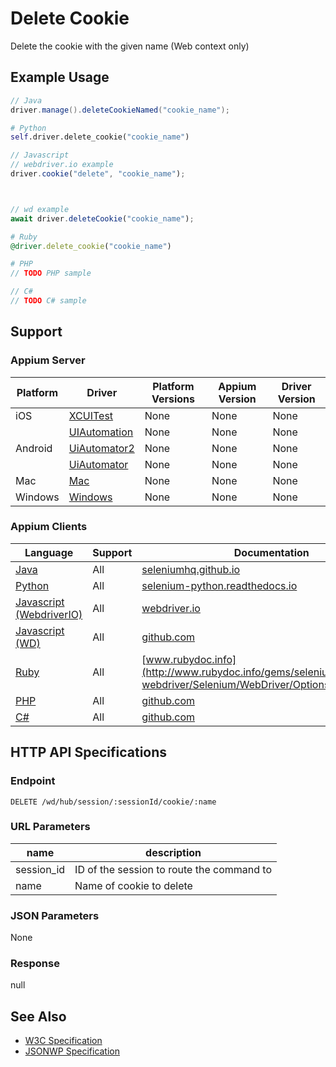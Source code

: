 # Delete Cookie

Delete the cookie with the given name (Web context only)

## Example Usage

```java
// Java
driver.manage().deleteCookieNamed("cookie_name");

```

```python
# Python
self.driver.delete_cookie("cookie_name")

```

```javascript
// Javascript
// webdriver.io example
driver.cookie("delete", "cookie_name");



// wd example
await driver.deleteCookie("cookie_name");

```

```ruby
# Ruby
@driver.delete_cookie("cookie_name")

```

```php
# PHP
// TODO PHP sample

```

```csharp
// C#
// TODO C# sample

```

## Support

### Appium Server

| Platform | Driver                                                   | Platform Versions | Appium Version | Driver Version |
| -------- | -------------------------------------------------------- | ----------------- | -------------- | -------------- |
| iOS      | [XCUITest](/docs/en/drivers/ios-xcuitest.md)             | None              | None           | None           |
|          | [UIAutomation](/docs/en/drivers/ios-uiautomation.md)     | None              | None           | None           |
| Android  | [UiAutomator2](/docs/en/drivers/android-uiautomator2.md) | None              | None           | None           |
|          | [UiAutomator](/docs/en/drivers/android-uiautomator.md)   | None              | None           | None           |
| Mac      | [Mac](/docs/en/drivers/mac.md)                           | None              | None           | None           |
| Windows  | [Windows](/docs/en/drivers/windows.md)                   | None              | None           | None           |

### Appium Clients

| Language                                                             | Support | Documentation                                                                                                                                                                          |
| -------------------------------------------------------------------- | ------- | -------------------------------------------------------------------------------------------------------------------------------------------------------------------------------------- |
| [Java](https://github.com/appium/java-client/releases/latest)        | All     | [seleniumhq.github.io](https://seleniumhq.github.io/selenium/docs/api/java/org/openqa/selenium/remote/RemoteWebDriver.RemoteWebDriverOptions.html#deleteCookieNamed-java.lang.String-) |
| [Python](https://github.com/appium/python-client/releases/latest)    | All     | [selenium-python.readthedocs.io](http://selenium-python.readthedocs.io/api.html#selenium.webdriver.remote.webdriver.WebDriver.delete_cookie)                                           |
| [Javascript (WebdriverIO)](http://webdriver.io/index.html)           | All     | [webdriver.io](http://webdriver.io/api/cookie/deleteCookie.html)                                                                                                                       |
| [Javascript (WD)](https://github.com/admc/wd/releases/latest)        | All     | [github.com](https://github.com/admc/wd/blob/master/lib/commands.js#L2007)                                                                                                             |
| [Ruby](https://github.com/appium/ruby_lib/releases/latest)           | All     | [www.rubydoc.info](http://www.rubydoc.info/gems/selenium-webdriver/Selenium/WebDriver/Options:delete_cookie)                                                                           |
| [PHP](https://github.com/appium/php-client/releases/latest)          | All     | [github.com](https://github.com/appium/php-client/)                                                                                                                                    |
| [C#](https://github.com/appium/appium-dotnet-driver/releases/latest) | All     | [github.com](https://github.com/appium/appium-dotnet-driver/)                                                                                                                          |

## HTTP API Specifications

### Endpoint

`DELETE /wd/hub/session/:sessionId/cookie/:name`

### URL Parameters

| name       | description                               |
| ---------- | ----------------------------------------- |
| session_id | ID of the session to route the command to |
| name       | Name of cookie to delete                  |

### JSON Parameters

None

### Response

null

## See Also

* [W3C Specification](https://www.w3.org/TR/webdriver/#dfn-delete-cookie)
* [JSONWP Specification](https://github.com/SeleniumHQ/selenium/wiki/JsonWireProtocol#sessionsessionidcookiename)